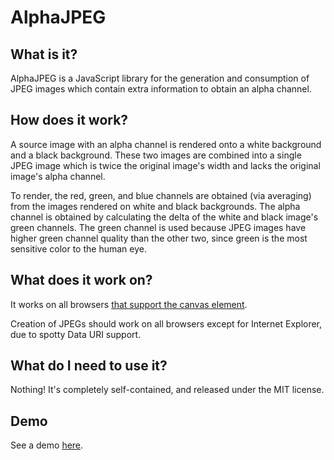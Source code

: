 AlphaJPEG
=========

What is it?
-----------

AlphaJPEG is a JavaScript library for the generation and consumption of JPEG
images which contain extra information to obtain an alpha channel.


How does it work?
-----------------

A source image with an alpha channel is rendered onto a white background and a
black background. These two images are combined into a single JPEG image which
is twice the original image's width and lacks the original image's alpha
channel.

To render, the red, green, and blue channels are obtained (via averaging) from
the images rendered on white and black backgrounds. The alpha channel is
obtained by calculating the delta of the white and black image's green
channels. The green channel is used because JPEG images have higher green
channel quality than the other two, since green is the most sensitive color to
the human eye.


What does it work on?
---------------------

It works on all browsers [that support the canvas element](http://caniuse.com/#feat=canvas).

Creation of JPEGs should work on all browsers except for Internet Explorer, due to spotty Data URI support.


What do I need to use it?
-------------------------

Nothing! It's completely self-contained, and released under the MIT license.


Demo
----

See a demo [here](http://sigusrone.com/misc/alphajpeg).

